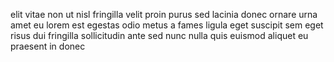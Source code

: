 elit vitae non ut nisl fringilla velit proin purus sed lacinia donec ornare urna
amet eu lorem est egestas odio metus a fames ligula eget suscipit sem eget
risus dui fringilla sollicitudin ante sed nunc nulla quis euismod aliquet eu
praesent in donec